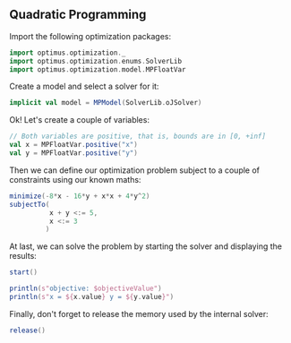 ## Quadratic Programming

Import the following optimization packages:

```scala
import optimus.optimization._
import optimus.optimization.enums.SolverLib
import optimus.optimization.model.MPFloatVar
```

Create a model and select a solver for it:

```scala
implicit val model = MPModel(SolverLib.oJSolver)
```

Ok! Let's create a couple of variables:
```scala
// Both variables are positive, that is, bounds are in [0, +inf]
val x = MPFloatVar.positive("x")
val y = MPFloatVar.positive("y")
```

Then we can define our optimization problem subject to a couple of constraints using our known maths:

```scala
minimize(-8*x - 16*y + x*x + 4*y^2)
subjectTo(
          x + y <:= 5,
          x <:= 3
         )
```

At last, we can solve the problem by starting the solver and displaying the results:

```scala
start()

println(s"objective: $objectiveValue")
println(s"x = ${x.value} y = ${y.value}")
```

Finally, don't forget to release the memory used by the internal solver:

```scala
release()
```
